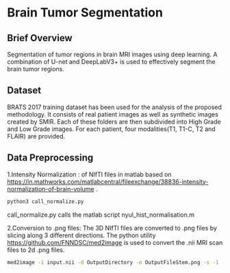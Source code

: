 # Brain Tumor Segmentation

## Brief Overview

Segmentation of tumor regions in brain MRI images using deep learning. A  combination of U-net and DeepLabV3+ is used to effectively segment the brain tumor regions.

## Dataset

BRATS 2017 training dataset has been used for the analysis of the proposed methodology. It consists of real patient images as well as synthetic images created by SMIR. Each of these folders are then subdivided into High Grade and Low Grade images. For each patient, four modalities(T1, T1-C, T2 and FLAIR) are provided.

## Data Preprocessing

1.Intensity Normalization : of NIfTI files in matlab based on https://in.mathworks.com/matlabcentral/fileexchange/38836-intensity-normalization-of-brain-volume .

```bash
python3 call_normalize.py
```
call_normalize.py calls the matlab script nyul_hist_normalisation.m

2.Conversion to .png files: The 3D NIfTI files are converted to .png files by slicing along 3 different directions.
The python utility https://github.com/FNNDSC/med2image is used to convert the .nii MRI scan files to 2d .png files.

```bash
med2image -i input.nii -d OutputDirectory -o OutputFileStem.png -s -1 -r
```




